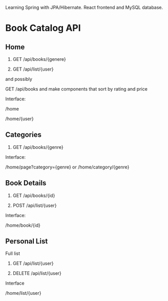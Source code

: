 Learning Spring with JPA/Hibernate. React frontend and MySQL database.

# Book Catalog API 

## Home

1. GET /api/books/{genere}

2. GET /api/list/{user}

and possibly

GET /api/books and make components that sort by rating and price

Interface:

/home

/home/{user}

## Categories

1. GET /api/books/{genre}

Interface:

/home/page?category={genre} or /home/category/{genre}

## Book Details

1. GET /api/books/{id}

2. POST /api/list/{user}

Interface:

/home/book/{id}

## Personal List

Full list

1. GET /api/list/{user}

2. DELETE /api/list/{user}

Interface

/home/list/{user}
